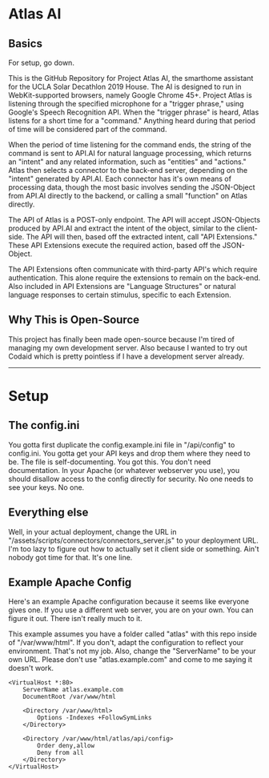# Atlas AI

## Basics

For setup, go down.

This is the GitHub Repository for Project Atlas AI, the smarthome assistant for the UCLA Solar Decathlon 2019 House. The AI is designed to run in WebKit-supported browsers, namely Google Chrome 45+. Project Atlas is listening through the specified microphone for a "trigger phrase," using Google's Speech Recognition API. When the "trigger phrase" is heard, Atlas listens for a short time for a "command." Anything heard during that period of time will be considered part of the command. 

When the period of time listening for the command ends, the string of the command is sent to API.AI for natural language processing, which returns an "intent" and any related information, such as "entities" and "actions." Atlas then selects a connector to the back-end server, depending on the "intent" generated by API.AI. Each connector has it's own means of processing data, though the most basic involves sending the JSON-Object from API.AI directly to the backend, or calling a small "function" on Atlas directly. 

The API of Atlas is a POST-only endpoint. The API will accept JSON-Objects produced by API.AI and extract the intent of the object, similar to the client-side. The API will then, based off the extracted intent, call "API Extensions." These API Extensions execute the required action, based off the JSON-Object. 

The API Extensions often communicate with third-party API's which require authentication. This alone require the extensions to remain on the back-end. Also included in API Extensions are "Language Structures" or natural language responses to certain stimulus, specific to each Extension. 

## Why This is Open-Source

This project has finally been made open-source because I'm tired of managing my own development server. Also because I wanted to try out Codaid which is pretty pointless if I have a development server already. 

--- 

# Setup

## The config.ini

You gotta first duplicate the config.example.ini file in "/api/config" to config.ini. You gotta get your API keys and drop them where they need to be. The file is self-documenting. You got this. You don't need documentation. In your Apache (or whatever webserver you use), you should disallow access to the config directly for security. No one needs to see your keys. No one.

## Everything else

Well, in your actual deployment, change the URL in "/assets/scripts/connectors/connectors_server.js" to your deployment URL. I'm too lazy to figure out how to actually set it client side or something. Ain't nobody got time for that. It's one line. 

## Example Apache Config

Here's an example Apache configuration because it seems like everyone gives one. If you use a different web server, you are on your own. You can figure it out. There isn't really much to it.

This example assumes you have a folder called "atlas" with this repo inside of "/var/www/html". If you don't, adapt the configuration to reflect your environment. That's not my job. Also, change the "ServerName" to be your own URL. Please don't use "atlas.example.com" and come to me saying it doesn't work. 

```
<VirtualHost *:80>
    ServerName atlas.example.com
    DocumentRoot /var/www/html

    <Directory /var/www/html>
        Options -Indexes +FollowSymLinks
    </Directory>

    <Directory /var/www/html/atlas/api/config>
        Order deny,allow
        Deny from all
    </Directory>
</VirtualHost>
```